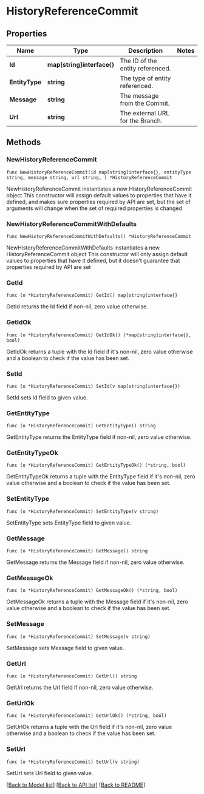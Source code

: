 # HistoryReferenceCommit

## Properties

Name | Type | Description | Notes
------------ | ------------- | ------------- | -------------
**Id** | **map[string]interface{}** | The ID of the entity referenced. | 
**EntityType** | **string** | The type of entity referenced. | 
**Message** | **string** | The message from the Commit. | 
**Url** | **string** | The external URL for the Branch. | 

## Methods

### NewHistoryReferenceCommit

`func NewHistoryReferenceCommit(id map[string]interface{}, entityType string, message string, url string, ) *HistoryReferenceCommit`

NewHistoryReferenceCommit instantiates a new HistoryReferenceCommit object
This constructor will assign default values to properties that have it defined,
and makes sure properties required by API are set, but the set of arguments
will change when the set of required properties is changed

### NewHistoryReferenceCommitWithDefaults

`func NewHistoryReferenceCommitWithDefaults() *HistoryReferenceCommit`

NewHistoryReferenceCommitWithDefaults instantiates a new HistoryReferenceCommit object
This constructor will only assign default values to properties that have it defined,
but it doesn't guarantee that properties required by API are set

### GetId

`func (o *HistoryReferenceCommit) GetId() map[string]interface{}`

GetId returns the Id field if non-nil, zero value otherwise.

### GetIdOk

`func (o *HistoryReferenceCommit) GetIdOk() (*map[string]interface{}, bool)`

GetIdOk returns a tuple with the Id field if it's non-nil, zero value otherwise
and a boolean to check if the value has been set.

### SetId

`func (o *HistoryReferenceCommit) SetId(v map[string]interface{})`

SetId sets Id field to given value.


### GetEntityType

`func (o *HistoryReferenceCommit) GetEntityType() string`

GetEntityType returns the EntityType field if non-nil, zero value otherwise.

### GetEntityTypeOk

`func (o *HistoryReferenceCommit) GetEntityTypeOk() (*string, bool)`

GetEntityTypeOk returns a tuple with the EntityType field if it's non-nil, zero value otherwise
and a boolean to check if the value has been set.

### SetEntityType

`func (o *HistoryReferenceCommit) SetEntityType(v string)`

SetEntityType sets EntityType field to given value.


### GetMessage

`func (o *HistoryReferenceCommit) GetMessage() string`

GetMessage returns the Message field if non-nil, zero value otherwise.

### GetMessageOk

`func (o *HistoryReferenceCommit) GetMessageOk() (*string, bool)`

GetMessageOk returns a tuple with the Message field if it's non-nil, zero value otherwise
and a boolean to check if the value has been set.

### SetMessage

`func (o *HistoryReferenceCommit) SetMessage(v string)`

SetMessage sets Message field to given value.


### GetUrl

`func (o *HistoryReferenceCommit) GetUrl() string`

GetUrl returns the Url field if non-nil, zero value otherwise.

### GetUrlOk

`func (o *HistoryReferenceCommit) GetUrlOk() (*string, bool)`

GetUrlOk returns a tuple with the Url field if it's non-nil, zero value otherwise
and a boolean to check if the value has been set.

### SetUrl

`func (o *HistoryReferenceCommit) SetUrl(v string)`

SetUrl sets Url field to given value.



[[Back to Model list]](../README.md#documentation-for-models) [[Back to API list]](../README.md#documentation-for-api-endpoints) [[Back to README]](../README.md)


